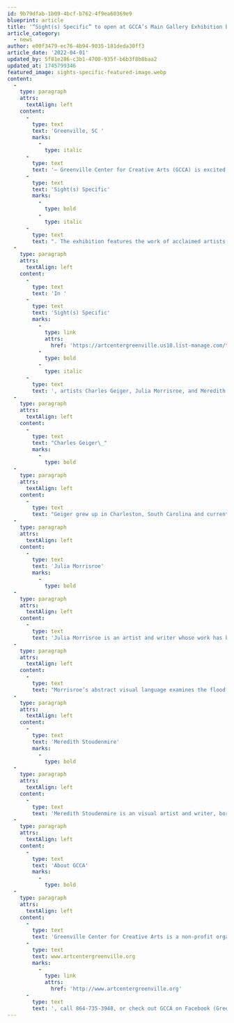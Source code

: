 ```yaml
---
id: 9b79dfab-1b09-4bcf-b762-4f9ea60369e9
blueprint: article
title: '“Sight(s) Specific” to open at GCCA’s Main Gallery Exhibition begins First Friday, April 1st, 2022'
article_category:
  - news
author: e00f3479-ec76-4b94-9035-181deda30ff3
article_date: '2022-04-01'
updated_by: 5f81e286-c3b1-4700-935f-b6b3f8b8baa2
updated_at: 1745799346
featured_image: sights-specific-featured-image.webp
content:
  -
    type: paragraph
    attrs:
      textAlign: left
    content:
      -
        type: text
        text: 'Greenville, SC '
        marks:
          -
            type: italic
      -
        type: text
        text: '– Greenville Center for Creative Arts (GCCA) is excited to announce the opening of their Main Gallery exhibition, '
      -
        type: text
        text: 'Sight(s) Specific'
        marks:
          -
            type: bold
          -
            type: italic
      -
        type: text
        text: ". The exhibition features the work of acclaimed artists Charles Geiger, Julia Morrisroe, & Meredith Stoudenmire. The exhibition opens with a First Friday reception from 6:00 - 9:00 pm on Friday, April 1st and continues until May 25th, 2022. The exhibition will also be open during the First Friday on May 6th, 2022. Sight(s) Specific is sponsored by TOWN magazine.\_"
  -
    type: paragraph
    attrs:
      textAlign: left
    content:
      -
        type: text
        text: 'In '
      -
        type: text
        text: 'Sight(s) Specific'
        marks:
          -
            type: link
            attrs:
              href: 'https://artcentergreenville.us10.list-manage.com/track/click?u=7edbff943525a665390005ed9&id=59bbefa61f&e=ff6342f73f'
          -
            type: bold
          -
            type: italic
      -
        type: text
        text: ', artists Charles Geiger, Julia Morrisroe, and Meredith Stoudenmire investigate ideas ranging from narratives associated with monuments & contemporary events to the thrill of adventure. Through abstracted forms, environmental and social issues precipitate to create conversation surrounding our past and our future. Charles Geiger uses abstracted botanical forms in his paintings that merge with social and environmental issues. Julia Morrisroe’s paintings examine the purpose of public monuments and who they served. Through imagery of volcanoes, Meredith Stoudenmire’s paintings explore adventure and risk taking.'
  -
    type: paragraph
    attrs:
      textAlign: left
    content:
      -
        type: text
        text: "Charles Geiger\_"
        marks:
          -
            type: bold
  -
    type: paragraph
    attrs:
      textAlign: left
    content:
      -
        type: text
        text: "Geiger grew up in Charleston, South Carolina and currently lives and works full-time in New York’s Hudson Valley region. He studied art at East Carolina University and Computer Science at Millersville University. Much of his art is informed by science concepts which are interlaced with current environmental and societal stresses. A recent exhibition of his paintings on climate change at NYU Abu Dhabi, U.A.E. was underwritten in part by the Rachel Carson Center, New York University Arts and Humanities Art & Art History, and eARThumanities.\_"
  -
    type: paragraph
    attrs:
      textAlign: left
    content:
      -
        type: text
        text: 'Julia Morrisroe'
        marks:
          -
            type: bold
  -
    type: paragraph
    attrs:
      textAlign: left
    content:
      -
        type: text
        text: 'Julia Morrisroe is an artist and writer whose work has been exhibited internationally.'
  -
    type: paragraph
    attrs:
      textAlign: left
    content:
      -
        type: text
        text: "Morrisroe’s abstract visual language examines the flood of images and information (relevant or not) to expose the impossibility of meaning in this oversaturated environment through installations, murals, prints and clusters of painting. Morrisroe is a Professor in painting and drawing at University of Florida and serves on the Conference Committee of the College Art Association and the Curatorial Board for 352Walls for the city of Gainesville, FL. Morrisroe’s paintings, drawings, and installations have been exhibited in museums and art galleries worldwide in over 17 solo exhibitions and 90 group exhibitions.\_"
  -
    type: paragraph
    attrs:
      textAlign: left
    content:
      -
        type: text
        text: 'Meredith Stoudenmire'
        marks:
          -
            type: bold
  -
    type: paragraph
    attrs:
      textAlign: left
    content:
      -
        type: text
        text: 'Meredith Stoudenmire is an visual artist and writer, born and based in Greenville SC. She makes paintings and books focused on adventure, bravery, and a quest for answers, using volcanoes as a symbol and a character. After graduating from the Atlanta College of Art with a BFA in Printmaking, she lived in various cities before returning back to her hometown in 2010.'
  -
    type: paragraph
    attrs:
      textAlign: left
    content:
      -
        type: text
        text: 'About GCCA'
        marks:
          -
            type: bold
  -
    type: paragraph
    attrs:
      textAlign: left
    content:
      -
        type: text
        text: 'Greenville Center for Creative Arts is a non-profit organization that aims to enrich the cultural fabric of the community through visual arts promotion, education, and inspiration. For more information, visit '
      -
        type: text
        text: www.artcentergreenville.org
        marks:
          -
            type: link
            attrs:
              href: 'http://www.artcentergreenville.org'
      -
        type: text
        text: ', call 864-735-3948, or check out GCCA on Facebook (Greenville Center for Creative Arts) & Instagram (@artcentergvl).'
---
```


